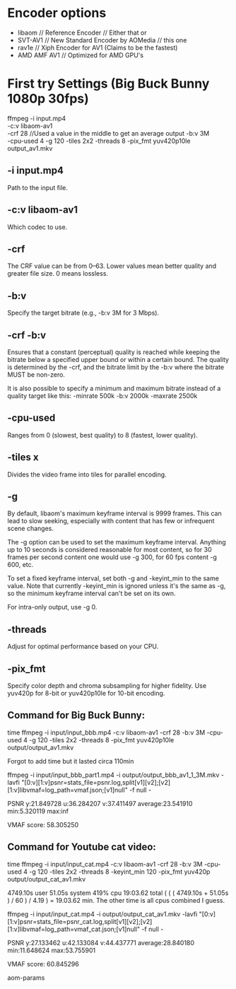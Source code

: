 # Encoder options

+ libaom        // Reference Encoder                    // Either that or
+ SVT-AV1       // New Standard Encoder by AOMedia      // this one
+ rav1e         // Xiph Encoder for AV1 (Claims to be the fastest)
+ AMD AMF AV1   // Optimized for AMD GPU's


# First try Settings (Big Buck Bunny 1080p 30fps)
ffmpeg 
-i input.mp4            
-c:v libaom-av1         
-crf 28                     //Used a value in the middle to get an average output
-b:v 3M                     
-cpu-used 4 
-g 120 
-tiles 2x2 
-threads 8 
-pix_fmt yuv420p10le 
output_av1.mkv

## -i input.mp4

Path to the input file.

## -c:v libaom-av1

Which codec to use.

## -crf <value>

The CRF value can be from 0–63. Lower values mean better quality and greater file size. 0 means lossless.

## -b:v <bitrate>

Specify the target bitrate (e.g., -b:v 3M for 3 Mbps).

## -crf <value> -b:v <bitrate>

Ensures that a constant (perceptual) quality is reached while keeping the bitrate below a specified upper bound or within a certain bound. 
The quality is determined by the -crf, and the bitrate limit by the -b:v where the bitrate MUST be non-zero.

It is also possible to specify a minimum and maximum bitrate instead of a quality target like this:
-minrate 500k -b:v 2000k -maxrate 2500k

## -cpu-used <value>

Ranges from 0 (slowest, best quality) to 8 (fastest, lower quality).

## -tiles <cols>x<rows>

Divides the video frame into tiles for parallel encoding.

## -g <frames>

By default, libaom's maximum keyframe interval is 9999 frames. This can lead to slow seeking, especially with content that has few or infrequent scene changes.

The -g option can be used to set the maximum keyframe interval. Anything up to 10 seconds is considered reasonable for most content, so for 30 frames per second content one would use -g 300, for 60 fps content -g 600, etc.

To set a fixed keyframe interval, set both -g and -keyint_min to the same value. Note that currently -keyint_min is ignored unless it's the same as -g, so the minimum keyframe interval can't be set on its own.

For intra-only output, use -g 0.

## -threads <num>

Adjust for optimal performance based on your CPU.

## -pix_fmt <value>

Specify color depth and chroma subsampling for higher fidelity.
Use yuv420p for 8-bit or yuv420p10le for 10-bit encoding.


## Command for Big Buck Bunny:
time ffmpeg -i input/input_bbb.mp4 -c:v libaom-av1 -crf 28 -b:v 3M -cpu-used 4 -g 120 -tiles 2x2 -threads 8 -pix_fmt yuv420p10le output/output_av1.mkv

Forgot to add time but it lasted circa 110min

ffmpeg -i input/input_bbb_part1.mp4 -i output/output_bbb_av1_1_3M.mkv -lavfi "[0:v][1:v]psnr=stats_file=psnr.log,split[v1][v2];[v2][1:v]libvmaf=log_path=vmaf.json;[v1]null" -f null -

PSNR y:21.849728 u:36.284207 v:37.411497 average:23.541910 min:5.320119 max:inf

VMAF score: 58.305250

## Command for Youtube cat video:

time ffmpeg -i input/input_cat.mp4 -c:v libaom-av1 -crf 28 -b:v 3M -cpu-used 4 -g 120 -tiles 2x2 -threads 8 -keyint_min 120 -pix_fmt yuv420p output/output_cat_av1.mkv

4749.10s user 51.05s system 419% cpu 19:03.62 total      ( ( ( 4749.10s + 51.05s ) / 60 ) / 4.19 ) = 19.03.62 min.  The other time is all cpus combined I guess.

ffmpeg -i input/input_cat.mp4 -i output/output_cat_av1.mkv -lavfi "[0:v][1:v]psnr=stats_file=psnr_cat.log,split[v1][v2];[v2][1:v]libvmaf=log_path=vmaf_cat.json;[v1]null" -f null -


PSNR y:27.133462 u:42.133084 v:44.437771 average:28.840180 min:11.648624 max:53.755901

VMAF score: 60.845296



aom-params